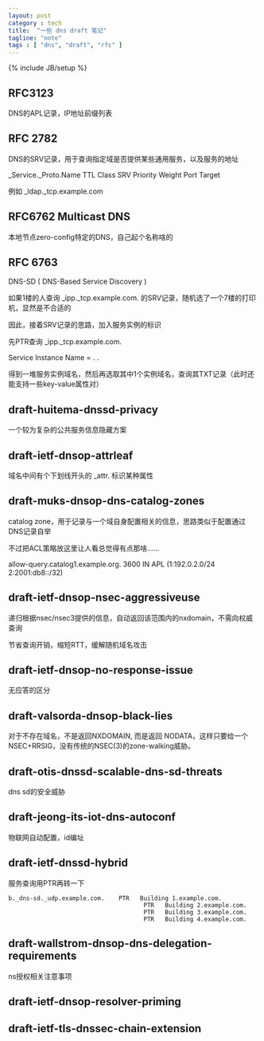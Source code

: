 ```yaml
---
layout: post
category : tech
title:  "一些 dns draft 笔记"
tagline: "note"
tags : [ "dns", "draft", "rfc" ] 
---
```

{% include JB/setup %}

## RFC3123

DNS的APL记录，IP地址前缀列表

## RFC 2782

DNS的SRV记录，用于查询指定域是否提供某些通用服务，以及服务的地址

_Service._Proto.Name TTL Class SRV Priority Weight Port Target

例如 _ldap._tcp.example.com

## RFC6762 Multicast DNS

本地节点zero-config特定的DNS，自己起个名称啥的

## RFC 6763

DNS-SD ( DNS-Based Service Discovery )

如果1楼的人查询 _ipp._tcp.example.com. 的SRV记录，随机选了一个7楼的打印机，显然是不合适的

因此，接着SRV记录的思路，加入服务实例的标识

先PTR查询 _ipp._tcp.example.com.

Service Instance Name = <Instance> . <Service> . <Domain>

得到一堆服务实例域名，然后再选取其中1个实例域名，查询其TXT记录（此时还能支持一些key-value属性对）

## draft-huitema-dnssd-privacy 

一个较为复杂的公共服务信息隐藏方案

## draft-ietf-dnsop-attrleaf

域名中间有个下划线开头的 _attr. 标识某种属性

## draft-muks-dnsop-dns-catalog-zones

catalog zone，用于记录与一个域自身配置相关的信息，思路类似于配置通过DNS记录自举

不过把ACL策略放这里让人看总觉得有点那啥……

allow-query.catalog1.example.org. 3600 IN APL (1:192.0.2.0/24 2:2001:db8::/32)

## draft-ietf-dnsop-nsec-aggressiveuse

递归根据nsec/nsec3提供的信息，自动返回该范围内的nxdomain，不需向权威查询

节省查询开销，缩短RTT，缓解随机域名攻击

## draft-ietf-dnsop-no-response-issue	  

无应答的区分

## draft-valsorda-dnsop-black-lies	  

对于不存在域名，不是返回NXDOMAIN, 而是返回 NODATA，这样只要给一个NSEC+RRSIG，没有传统的NSEC(3)的zone-walking威胁。

## draft-otis-dnssd-scalable-dns-sd-threats	  

dns sd的安全威胁

## draft-jeong-its-iot-dns-autoconf	  

物联网自动配置，id编址

## draft-ietf-dnssd-hybrid	  

服务查询用PTR再转一下

    b._dns-sd._udp.example.com.    PTR   Building 1.example.com.
                                          PTR   Building 2.example.com.
                                          PTR   Building 3.example.com.
                                          PTR   Building 4.example.com.

## draft-wallstrom-dnsop-dns-delegation-requirements

ns授权相关注意事项

## draft-ietf-dnsop-resolver-priming

## draft-ietf-tls-dnssec-chain-extension
